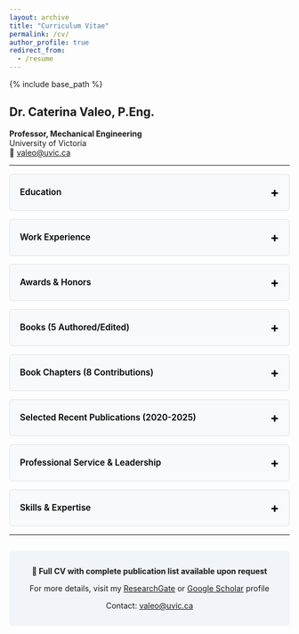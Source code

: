 ```yaml
---
layout: archive
title: "Curriculum Vitae"
permalink: /cv/
author_profile: true
redirect_from:
  - /resume
---
```


{% include base_path %}

<style>
/* Collapsible section styles using details/summary */
/* Force all text to be black in light mode with maximum specificity */
body details,
body details *,
body .cv-content-inner,
body .cv-content-inner *,
body .cv-item,
body .cv-year {
  color: #000000 !important;
}

details {
  background-color: #f8f9fa !important;
  border-radius: 5px;
  margin: 15px 0;
  padding: 0;
  border: 1px solid #dee2e6 !important;
}

summary {
  cursor: pointer;
  padding: 18px;
  font-size: 1.1em;
  font-weight: 600;
  color: #000000 !important;
  user-select: none;
  list-style: none;
  display: flex;
  justify-content: space-between;
  align-items: center;
  background-color: transparent !important;
}

summary::-webkit-details-marker {
  display: none;
}

summary:hover {
  background-color: #e9ecef !important;
  border-radius: 5px;
}

summary:after {
  content: '+' !important;
  font-size: 1.5em;
  font-weight: bold;
  color: #000000 !important;
  transition: transform 0.3s ease;
}

details[open] summary:after {
  content: '−' !important;
}

details[open] summary {
  border-bottom: 2px solid #000000 !important;
  margin-bottom: 15px;
}

body .cv-content-inner,
.cv-content-inner {
  padding: 0 18px 18px 18px;
  color: #000000 !important;
  background-color: transparent !important;
}

body .cv-content-inner *,
.cv-content-inner * {
  color: #000000 !important;
}

body .cv-content-inner div,
body .cv-content-inner span,
body .cv-content-inner p,
body .cv-content-inner strong,
body .cv-content-inner em {
  color: #000000 !important;
}

body .cv-item,
.cv-item {
  margin-bottom: 1.2em;
  line-height: 1.6;
  color: #000000 !important;
}

body .cv-year,
.cv-year {
  font-weight: 600;
  color: #000000 !important;
}

body .cv-content-inner h3,
.cv-content-inner h3 {
  color: #000000 !important;
  margin-top: 1em;
  margin-bottom: 0.5em;
  font-size: 1.1em;
}

body .cv-content-inner ul,
.cv-content-inner ul {
  margin-left: 1.5em;
  color: #000000 !important;
}

body .cv-content-inner li,
.cv-content-inner li {
  margin-bottom: 0.5em;
  color: #000000 !important;
}

body .cv-content-inner p,
.cv-content-inner p {
  color: #000000 !important;
}

body .cv-content-inner a,
.cv-content-inner a {
  color: #1a6ba8 !important;
  text-decoration: underline;
}

body .cv-content-inner strong,
body .cv-content-inner em,
body .cv-content-inner span,
.cv-content-inner strong,
.cv-content-inner em,
.cv-content-inner span {
  color: #000000 !important;
}

/* Dark mode removed - it caused white text on white background when Windows system is in dark mode */
</style>

## Dr. Caterina Valeo, P.Eng.

**Professor, Mechanical Engineering**  
University of Victoria  
📧 valeo@uvic.ca

---

<details>
<summary>Education</summary>
<div class="cv-content-inner">
  <div class="cv-item">
    <span class="cv-year">1998</span> – <strong>Ph.D.</strong> in Civil Engineering, McMaster University
  </div>
  <div class="cv-item">
    <span class="cv-year">1994</span> – <strong>M.Eng. (Thesis)</strong> in Civil Engineering, McMaster University
  </div>
  <div class="cv-item">
    <span class="cv-year">1992</span> – <strong>B.A.Sc.</strong> in Civil Engineering, University of Toronto
  </div>
  <div class="cv-item">
    <span class="cv-year">1990</span> – <strong>B.Sc.</strong> in Physics, University of Toronto
  </div>
</div>
</details>

<details>
<summary>Work Experience</summary>
<div class="cv-content-inner">
  <div class="cv-item">
    <span class="cv-year">July 2015 - Present</span><br>
    <strong>Professor</strong>, Mechanical Engineering, University of Victoria<br>
    <em>Research focus: Environmental Informatics and Urban Water Resources Engineering</em>
  </div>
  <div class="cv-item">
    <span class="cv-year">December 2011 - Present</span><br>
    <strong>Adjunct Professor</strong>, Civil Engineering, University of Calgary
  </div>
  <div class="cv-item">
    <span class="cv-year">October 2011 - June 2015</span><br>
    <strong>Associate Professor</strong>, Mechanical Engineering, University of Victoria
  </div>
  <div class="cv-item">
    <span class="cv-year">July 2010 - September 2011</span><br>
    <strong>Professor</strong>, Civil Engineering, University of Calgary
  </div>
  <div class="cv-item">
    <span class="cv-year">2007 - July 2010</span><br>
    <strong>Associate Professor</strong>, Civil Engineering, University of Calgary
  </div>
  <div class="cv-item">
    <span class="cv-year">2003 - 2007</span><br>
    <strong>Associate Professor</strong>, Geomatics Engineering, University of Calgary
  </div>
  <div class="cv-item">
    <span class="cv-year">2000 - 2003</span><br>
    <strong>Assistant Professor</strong>, Geomatics Engineering, University of Calgary
  </div>
  <div class="cv-item">
    <span class="cv-year">1998 - 2000</span><br>
    <strong>Assistant Professor</strong>, Civil and Geological Engineering, University of Manitoba
  </div>
</div>
</details>

<details>
<summary>Awards & Honors</summary>
<div class="cv-content-inner">
  <div class="cv-item">
    <span class="cv-year">2024</span> – <strong>Fellow of Engineers Canada</strong> - For distinguished service to the engineering profession
  </div>
  <div class="cv-item">
    <span class="cv-year">2022</span> – <strong>Distinguished Service Award</strong> - Canadian Association of University Teachers
  </div>
  <div class="cv-item">
    <span class="cv-year">2019</span> – <strong>Distinguished Service Award</strong> - Canadian Association of University Teachers
  </div>
  <div class="cv-item">
    <span class="cv-year">2014</span> – <strong>Distinguished Scientist of the Year</strong> - International Society of Environmental Information Systems
  </div>
  <div class="cv-item">
    <span class="cv-year">2008</span> – <strong>Teaching Excellence Award</strong> - Civil Department, Schulich School of Engineering, University of Calgary
  </div>
  <div class="cv-item">
    <span class="cv-year">2004</span> – <strong>Teaching Excellence Award</strong> - Geomatics Department, Faculty of Engineering, University of Calgary
  </div>
</div>
</details>

<details>
<summary>Books (5 Authored/Edited)</summary>
<div class="cv-content-inner">
  <div class="cv-item">
    <span class="cv-year">2021</span> – He, J., Valeo, C. and Kasiviswanathan, KS. (eds.) <strong><em>Urbanization Under a Changing climate – Impacts on Hydrology</em></strong>. MDPI, Basel, Switzerland. ISBN 978-3-0365-0811-5.
  </div>
  <div class="cv-item">
    <span class="cv-year">2006</span> – Tsanis, I.K., Wu, J., Shen, J. and Valeo, C. <strong><em>Environmental Hydraulics: Hydrodynamic and Pollutant Transport Modelling of Lakes and Coastal Waters</em></strong>. Elsevier. ISBN 0-444-52712-5.
  </div>
  <div class="cv-item">
    <span class="cv-year">2006</span> – Oki, T., Valeo, C., and Heal, K.V. (eds.) <strong><em>Hydrology 2020: An integrating Science to Meet Water Challenges</em></strong>. IAHS Press. ISBN 1-901502-33-3.
  </div>
  <div class="cv-item">
    <span class="cv-year">2005</span> – El-Sheimy, N, Valeo, C., and Habib, A. <strong><em>Digital Terrain Modelling: Acquisition, Manipulation and Applications</em></strong>. Artech House, Inc. ISBN 1-58053-921-1.
  </div>
  <div class="cv-item">
    <span class="cv-year">1994</span> – Tsanis, I.K., and Valeo, C. <strong><em>Environmental Hydraulics Volume I, Mixing Zone Models for Submerged Discharges</em></strong>. Computational Mechanics Publications. ISBN 1-85312-362-5.
  </div>
</div>
</details>

<details>
<summary>Book Chapters (8 Contributions)</summary>
<div class="cv-content-inner">
  <div class="cv-item">
    <span class="cv-year">2025</span> – Zhang, Z., Valeo, C. "Quantifying Scaling-Up Uncertainty in Soil Data Using Fuzzy C-Means Clustering." In <em>Environmental Science and Technology: Sustainable Development III</em>. Springer.
  </div>
  <div class="cv-item">
    <span class="cv-year">2023</span> – Zhang, Z., Valeo, C. "Assessing Optimal LID Areas for Flood Mitigation: A Case Study on Vancouver Island, Canada." In <em>Environmental Science and Technology: Sustainable Development</em>. Springer.
  </div>
  <div class="cv-item">
    <span class="cv-year">2015</span> – He, J., Ryan, M.C. and Valeo, C. "Changes in water quality characteristics and pollutant sources along a major river basin in Canada." In <em>Environmental Management of River basin Ecosystems</em>. Springer-Verlag.
  </div>
  <div class="cv-item">
    <em>+ 5 additional book chapters in hydrology, water resources, and environmental engineering</em>
  </div>
</div>
</details>

<details>
<summary>Selected Recent Publications (2020-2025)</summary>
<div class="cv-content-inner">
  <div class="cv-item">
    <span class="cv-year">2025</span> – Zhang Z and Valeo C. "Quantifying Hydrological Model Input Uncertainty Using Fuzzy Based PCSWMM And Fuzzy Based GPT." <strong>Journal of Hydrology X</strong>. In press.
  </div>
  <div class="cv-item">
    <span class="cv-year">2024</span> – Zhao, Y. and Valeo, C. "Heavy Metal Removal By Porous Asphalt in Cyclical Wetting and Drying." <strong>Construction and Building Materials</strong>, 441, 137571.
  </div>
  <div class="cv-item">
    <span class="cv-year">2024</span> – Carson, L., Beaudry, M., Valeo, C., et al. "Case Studies on the Occurrence, Sources and Virulence Potential of Arcobacter butzleri in Stormwater." <strong>Environmental Science & Technology</strong>, 58(29), 13065-13075.
  </div>
  <div class="cv-item">
    <span class="cv-year">2024</span> – Zhang, Z. and Valeo, C. "Low Impact Development Technologies for Mitigating Climate Change Impacts: Review and Direction." <strong>National Science Open</strong>, 3: 20230025.
  </div>
  <div class="cv-item">
    <span class="cv-year">2023</span> – Blanken, H., Valeo, C., Hannah, C.G., Khan, U.T. "Propagating Particle Tracking Uncertainty Defined by Fuzzy Numbers in Spatially Variable Velocity Fields." <strong>Journal of Marine Science and Engineering</strong>, 11, 1752.
  </div>
  <div class="cv-item">
    <span class="cv-year">2023</span> – Jalilian, F., Valeo, C., Chu, A., Bhiladvala, R. "Sensors for Biomass Monitoring in Vegetated Green Infrastructure: A Review." <strong>Sensors</strong>, 23, 6404.
  </div>
  <div class="cv-item">
    <span class="cv-year">2023</span> – Wang, J., Mukhopadhyaya, P., Valeo, C. "Implementing Green Roofs in the Private Realm for City-Wide Stormwater Management." <strong>Environments</strong>, 10(6), 102.
  </div>
  <div class="cv-item">
    <span class="cv-year">2022</span> – Zhang Z and Valeo C. "Verification of PCSWMM's LID processes and their scalability over time and space." <strong>Frontiers in Water</strong>, 4:1058883.
  </div>
  <div class="cv-item">
    <span class="cv-year">2021</span> – Talebzadeh, F., Valeo, C., Gupta, R., Constabel, P. "Exploring the potential in LID technologies for remediating heavy metals in carwash wastewater." <strong>Sustainability</strong>, 13(16), 8727.
  </div>
  <div class="cv-item">
    <span class="cv-year">2020</span> – Quinonez-Pinon, MR and Valeo, C. "Modelling Canopy Actual Transpiration in the Boreal Forest with Reduced Error Propagation." <strong>Atmosphere</strong>, 11, 1158.
  </div>
  <p style="margin-top: 1.5em;"><strong>📚 Complete list of 123 peer-reviewed publications available on <a href="https://www.researchgate.net/profile/Caterina_Valeo">ResearchGate</a> and <a href="https://scholar.google.com/citations?user=eKd8-iEAAAAJ">Google Scholar</a></strong></p>
</div>
</details>

<details>
<summary>Professional Service & Leadership</summary>
<div class="cv-content-inner">
  <h3>Editorial Boards</h3>
  <ul>
    <li><strong>Editorial Board Member</strong> - Watershed Ecology and the Environment (Elsevier)</li>
    <li><strong>Editorial Board Member</strong> - Water (MDPI)</li>
    <li><strong>Editorial Board Member</strong> - Sustainability (MDPI)</li>
    <li><strong>Associate Editor</strong> - Frontiers in Sustainable Cities</li>
    <li><strong>Review Editor</strong> - Frontiers in Water</li>
    <li><strong>Associate Editor</strong> - Environmental Systems Research</li>
    <li><strong>Associate Editor</strong> - Journal of Environmental Informatics</li>
  </ul>
  
  <h3>Committee Service</h3>
  <ul>
    <li><strong>NSERC Discovery Grant Review Committee</strong> (2017-2020) - Environmental Section Chair (2018-2020)</li>
    <li><strong>University of Victoria</strong> - Civil Engineering Program Coordinator (2011-2014)</li>
    <li><strong>Canadian Society of Civil Engineering</strong> - Co-chair, Communications and Publications Committee (2010-2012)</li>
    <li><strong>Canadian Society of Civil Engineering</strong> - Vice President, Western Region (2017-2018)</li>
  </ul>
  
  <h3>Professional Affiliations</h3>
  <ul>
    <li>Professional Engineer - Engineers and Geoscientists of BC (Since 2011)</li>
    <li>Research Fellow - Biogeoscience Institute, University of Calgary</li>
    <li>Member - Canadian Society of Civil Engineering</li>
  </ul>
</div>
</details>

<details>
<summary>Skills & Expertise</summary>
<div class="cv-content-inner">
  <ul>
    <li>Environmental Informatics</li>
    <li>Hydrological Modeling</li>
    <li>Water Resources Engineering</li>
    <li>Remote Sensing & GIS</li>
    <li>Computational Fluid Dynamics</li>
  </ul>
</div>
</details>

---

<div style="text-align: center; margin-top: 2em; padding: 1em; background: rgba(26, 107, 168, 0.05); border-radius: 5px;">
  <p><strong>📄 Full CV with complete publication list available upon request</strong></p>
  <p>For more details, visit my <a href="https://www.researchgate.net/profile/Caterina_Valeo">ResearchGate</a> or <a href="https://scholar.google.com/citations?user=eKd8-iEAAAAJ">Google Scholar</a> profile</p>
  <p>Contact: <a href="mailto:valeo@uvic.ca">valeo@uvic.ca</a></p>
</div>
